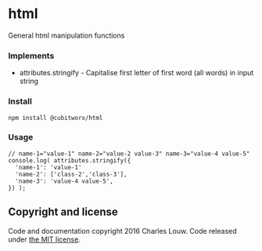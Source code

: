 # html
General html manipulation functions


### Implements

- attributes.stringify - Capitalise first letter of first word (all words) in input string


### Install

```
npm install @cubitworx/html
```


### Usage

```
// name-1="value-1" name-2="value-2 value-3" name-3="value-4 value-5"
console.log( attributes.stringify({
  'name-1': 'value-1'
  'name-2': ['class-2','class-3'],
  'name-3': 'value-4 value-5',
}) );
```


## Copyright and license

Code and documentation copyright 2016 Charles Louw. Code released under [the MIT license](https://github.com/cubitworx/cw-string-polyfill.git/LICENSE).
